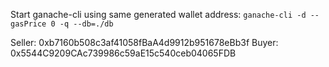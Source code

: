 Start ganache-cli using same generated wallet address: `ganache-cli -d --gasPrice 0 -q --db=./db`

Seller: 0xb7160b508c3af41058fBaA4d9912b951678eBb3f
Buyer: 0x5544C9209CAc739986c59aE15c540ceb04065FDB
